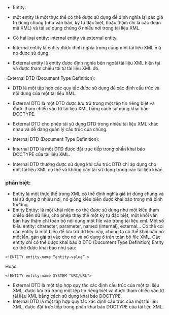 - Entity:

- một entity là một thực thể có thể được sử dụng để định nghĩa lại các giá trị dùng chung (như văn bản, ký tự đặc biệt, hoặc thậm chí là các đoạn mã XML) và tái sử dụng chúng ở nhiều nơi trong tài liệu XML.
- Có hai loại entity: internal entity và external entity.
- Internal entity là entity được định nghĩa trong cùng một tài liệu XML mà nó được sử dụng.
- External entity là entity được định nghĩa bên ngoài tài liệu XML hiện tại và được tham chiếu tới từ tài liệu XML đó.

-External DTD (Document Type Definition):

- DTD là một tập hợp các quy tắc được sử dụng để xác định cấu trúc và nội dung của một tài liệu XML.
- External DTD là một DTD được lưu trữ trong một tệp tin riêng biệt và được tham chiếu vào từ tài liệu XML bằng cách sử dụng khai báo DOCTYPE.
- External DTD cho phép tái sử dụng DTD trong nhiều tài liệu XML khác nhau và dễ dàng quản lý cấu trúc của chúng.
- Internal DTD (Document Type Definition):

- Internal DTD là một DTD được đặt trực tiếp trong phần khai báo DOCTYPE của tài liệu XML.
- Internal DTD thường được sử dụng khi cấu trúc DTD chỉ áp dụng cho một tài liệu XML cụ thể và không cần tái sử dụng trong các tài liệu khác.
### phân biệt:

- Entity là một thực thể trong XML có thể định nghĩa giá trị dùng chung và tái sử dụng ở nhiều nơi, nó giống kiểu biến được khai báo trong mã bình thường.
- Entity
Entity: là một khái niệm có thể được sử dụng như một kiểu tham chiếu đến dữ liệu, cho phép thay thế một ký tự đặc biệt, một khối văn bản hay thậm chí toàn bộ nội dung một file vào trong tài liệu xml. Một số kiểu entity: character, parameter, named (internal), external…
Có thể coi các entity là một biến để lưu trữ dữ liệu vậy, chúng ta có thể khai báo nó một lần, gán giá trị vào cho nó và sử dụng ở trên toàn bộ file XML. Các entity chỉ có thể được khai báo ở DTD (Document Type Definition)
Entity có thể được khai báo như sau:
```
<!ENTITY entity-name “entity-value” >
```
Hoặc:

```
<!ENTITY entity-name SYSTEM "URI/URL">
```
- External DTD là một tập hợp quy tắc xác định cấu trúc của một tài liệu XML, được lưu trữ trong một tệp tin riêng biệt và được tham chiếu vào từ tài liệu XML bằng cách sử dụng khai báo DOCTYPE.
- Internal DTD là một tập hợp quy tắc xác định cấu trúc của một tài liệu XML, được đặt trực tiếp trong phần khai báo DOCTYPE của tài liệu XML.